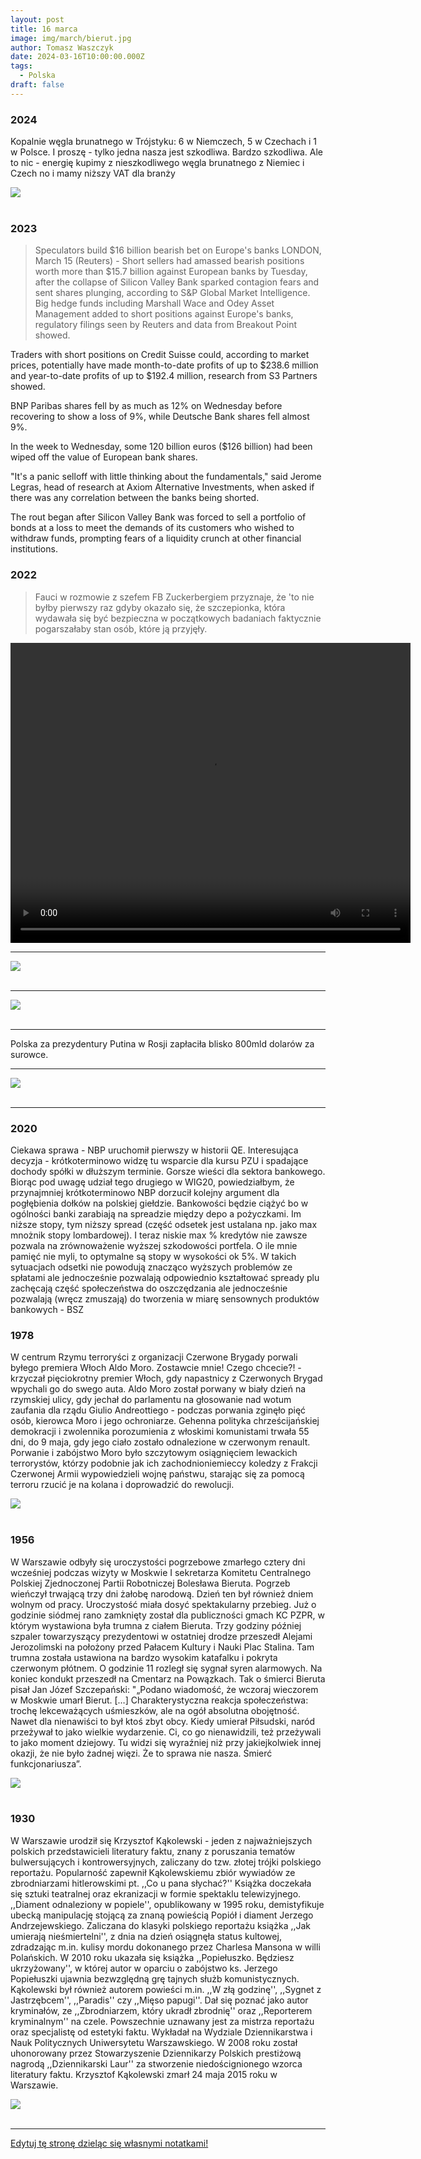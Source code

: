 ```yaml
---
layout: post
title: 16 marca
image: img/march/bierut.jpg
author: Tomasz Waszczyk
date: 2024-03-16T10:00:00.000Z
tags:
  - Polska
draft: false
---
```


### 2024

Kopalnie węgla brunatnego w Trójstyku: 6 w Niemczech, 5 w Czechach i 1 w Polsce. I proszę - tylko jedna nasza jest szkodliwa. Bardzo szkodliwa. Ale to nic - energię kupimy z nieszkodliwego węgla brunatnego z Niemiec i Czech no i mamy niższy VAT dla branży

<img src="./img/march/kopanie-niemcy.jpeg"><br><br>

### 2023

> Speculators build $16 billion bearish bet on Europe's banks
> LONDON, March 15 (Reuters) - Short sellers had amassed bearish positions worth more than $15.7 billion against European banks by Tuesday, after the collapse of Silicon Valley Bank sparked contagion fears and sent shares plunging, according to S&P Global Market Intelligence.
> Big hedge funds including Marshall Wace and Odey Asset Management added to short positions against Europe's banks, regulatory filings seen by Reuters and data from Breakout Point showed.

Traders with short positions on Credit Suisse could, according to market prices, potentially have made month-to-date profits of up to $238.6 million and year-to-date profits of up to $192.4 million, research from S3 Partners showed.

BNP Paribas shares fell by as much as 12% on Wednesday before recovering to show a loss of 9%, while Deutsche Bank shares fell almost 9%.

In the week to Wednesday, some 120 billion euros ($126 billion) had been wiped off the value of European bank shares.

"It's a panic selloff with little thinking about the fundamentals," said Jerome Legras, head of research at Axiom Alternative Investments, when asked if there was any correlation between the banks being shorted.

The rout began after Silicon Valley Bank was forced to sell a portfolio of bonds at a loss to meet the demands of its customers who wished to withdraw funds, prompting fears of a liquidity crunch at other financial institutions.

### 2022

> Fauci w rozmowie z szefem FB Zuckerbergiem przyznaje, że 'to nie byłby pierwszy raz gdyby okazało się, że szczepionka, która wydawała się być bezpieczna w początkowych badaniach faktycznie pogarszałaby stan osób, które ją przyjęły.

<video width="640" height="480" controls>
<source src="./movies/march/fauci.mp4" type="video/mp4">
Your browser does not support the video tag.
</video>

---

<img src="./img/march/prezydentowa.jpeg"><br><br>

---

<img src="./img/march/inflationhot.jpeg"><br><br>

---

Polska za prezydentury Putina w Rosji zapłaciła blisko 800mld dolarów za surowce.

---

<img src="./img/march/zelenskiwef.png"><br><br>

---

### 2020

Ciekawa sprawa - NBP uruchomił pierwszy w historii QE. Interesująca decyzja - krótkoterminowo widzę tu wsparcie dla kursu PZU i spadające dochody spółki w dłuższym terminie. Gorsze wieści dla sektora bankowego. Biorąc pod uwagę udział tego drugiego w WIG20, powiedziałbym, że przynajmniej krótkoterminowo NBP dorzucił kolejny argument dla pogłębienia dołków na polskiej giełdzie.
Bankowości będzie ciążyć bo w ogólności banki zarabiają na spreadzie między depo a pożyczkami. Im niższe stopy, tym niższy spread (część odsetek jest ustalana np. jako max mnożnik stopy lombardowej). I teraz niskie max % kredytów nie zawsze pozwala na zrównoważenie wyższej szkodowości portfela. O ile mnie pamięć nie myli, to optymalne są stopy w wysokości ok 5%. W takich sytuacjach odsetki nie powodują znacząco wyższych problemów ze spłatami ale jednocześnie pozwalają odpowiednio kształtować spready plu zachęcają część społeczeństwa do oszczędzania ale jednocześnie pozwalają (wręcz zmuszają) do tworzenia w miarę sensownych produktów bankowych - BSZ

### 1978

W centrum Rzymu terroryści z organizacji Czerwone Brygady porwali byłego premiera Włoch Aldo Moro.
Zostawcie mnie! Czego chcecie?! - krzyczał pięciokrotny premier Włoch, gdy napastnicy z Czerwonych Brygad wpychali go do swego auta. Aldo Moro został porwany w biały dzień na rzymskiej ulicy, gdy jechał do parlamentu na głosowanie nad wotum zaufania dla rządu Giulio Andreottiego - podczas porwania zginęło pięć osób, kierowca Moro i jego ochroniarze. Gehenna polityka chrześcijańskiej demokracji i zwolennika porozumienia z włoskimi komunistami trwała 55 dni, do 9 maja, gdy jego ciało zostało odnalezione w czerwonym renault. Porwanie i zabójstwo Moro było szczytowym osiągnięciem lewackich terrorystów, którzy podobnie jak ich zachodnioniemieccy koledzy z Frakcji Czerwonej Armii wypowiedzieli wojnę państwu, starając się za pomocą terroru rzucić je na kolana i doprowadzić do rewolucji.

<img src="./img/march/aldomoro.jpg"/><br><br>

### 1956

W Warszawie odbyły się uroczystości pogrzebowe zmarłego cztery dni wcześniej podczas wizyty w Moskwie I sekretarza Komitetu Centralnego Polskiej Zjednoczonej Partii Robotniczej Bolesława Bieruta.
Pogrzeb wieńczył trwającą trzy dni żałobę narodową. Dzień ten był również dniem wolnym od pracy.
Uroczystość miała dosyć spektakularny przebieg. Już o godzinie siódmej rano zamknięty został dla publiczności gmach KC PZPR, w którym wystawiona była trumna z ciałem Bieruta. Trzy godziny później szpaler towarzyszący prezydentowi w ostatniej drodze przeszedł Alejami Jerozolimski na położony przed Pałacem Kultury i Nauki Plac Stalina. Tam trumna została ustawiona na bardzo wysokim katafalku i pokryta czerwonym płótnem. O godzinie 11 rozległ się sygnał syren alarmowych. Na koniec kondukt przeszedł na Cmentarz na Powązkach.
Tak o śmierci Bieruta pisał Jan Józef Szczepański:
"„Podano wiadomość, że wczoraj wieczorem w Moskwie umarł Bierut. […] Charakterystyczna reakcja społeczeństwa: trochę lekceważących uśmieszków, ale na ogół absolutna obojętność. Nawet dla nienawiści to był ktoś zbyt obcy. Kiedy umierał Piłsudski, naród przeżywał to jako wielkie wydarzenie. Ci, co go nienawidzili, też przeżywali to jako moment dziejowy. Tu widzi się wyraźniej niż przy jakiejkolwiek innej okazji, że nie było żadnej więzi. Że to sprawa nie nasza. Śmierć funkcjonariusza”.

<img src="./img/march/bierut.jpg"/><br><br>

### 1930

W Warszawie urodził się Krzysztof Kąkolewski - jeden z najważniejszych polskich przedstawicieli literatury faktu, znany z poruszania tematów bulwersujących i kontrowersyjnych, zaliczany do tzw. złotej trójki polskiego reportażu. Popularność zapewnił Kąkolewskiemu zbiór wywiadów ze zbrodniarzami hitlerowskimi pt. ,,Co u pana słychać?''
Książka doczekała się sztuki teatralnej oraz ekranizacji w formie spektaklu telewizyjnego. ,,Diament odnaleziony w popiele'', opublikowany w 1995 roku, demistyfikuje ubecką manipulację stojącą za znaną powieścią Popiół i diament Jerzego Andrzejewskiego. Zaliczana do klasyki polskiego reportażu książka ,,Jak umierają nieśmiertelni'', z dnia na dzień osiągnęła status kultowej, zdradzając m.in. kulisy mordu dokonanego przez Charlesa Mansona w willi Polańskich. W 2010 roku ukazała się książka ,,Popiełuszko. Będziesz ukrzyżowany'', w której autor w oparciu o zabójstwo ks. Jerzego Popiełuszki ujawnia bezwzględną grę tajnych służb komunistycznych. Kąkolewski był również autorem powieści m.in. ,,W złą godzinę'', ,,Sygnet z Jastrzębcem'', ,,Paradis'' czy ,,Mięso papugi''. Dał się poznać jako autor kryminałów, ze ,,Zbrodniarzem, który ukradł zbrodnię'' oraz ,,Reporterem kryminalnym'' na czele. Powszechnie uznawany jest za mistrza reportażu oraz specjalistę od estetyki faktu. Wykładał na Wydziale Dziennikarstwa i Nauk Politycznych Uniwersytetu Warszawskiego. W 2008 roku został uhonorowany przez Stowarzyszenie Dziennikarzy Polskich prestiżową nagrodą ,,Dziennikarski Laur'' za stworzenie niedoścignionego wzorca literatury faktu.
Krzysztof Kąkolewski zmarł 24 maja 2015 roku w Warszawie.

<img src="./img/march/kakolewski.jpg"/><br><br>

---

<a href="https://github.com/TomaszWaszczyk/historia.waszczyk.com/edit/master/src/content/march-16.md" target="_blank">Edytuj tę stronę dzieląc się własnymi notatkami!</a>
